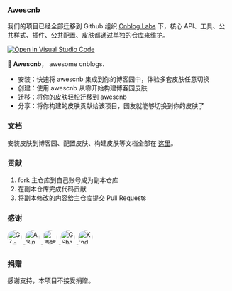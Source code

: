 ### Awescnb

我们的项目已经全部迁移到 Github 组织 [Cnblog Labs](https://github.com/cnbloglabs/) 下，核心 API、工具、公共样式、插件、公共配置、皮肤都通过单独的仓库来维护。

[![Open in Visual Studio Code](https://open.vscode.dev/badges/open-in-vscode.svg)](https://open.vscode.dev/awescnb/awescnb)

🤞 **Awescnb**， awesome cnblogs.

-   安装：快速将 awescnb 集成到你的博客园中，体验多套皮肤任意切换
-   创建：使用 awescnb 从零开始构建博客园皮肤
-   迁移：将你的皮肤轻松迁移到 awescnb
-   分享：将你构建的皮肤贡献给该项目，园友就能够切换到你的皮肤了

### 文档

安装皮肤到博客园、配置皮肤、构建皮肤等文档全部在 [这里](https://www.yuque.com/awescnb)。

### 贡献

1. fork 主仓库到自己账号成为副本仓库
2. 在副本仓库完成代码贡献
3. 将副本修改的内容给主仓库提交 Pull Requests

### 感谢

<div>
    <a href="https://www.cnblogs.com/guangzan/">
        <img
            class="ui avatar image"
            style="margin-right: 4px;
                    margin-bottom: 8px;
                    width: 32px;
                    height: 32px;
                    border-radius: 50%;"
            title="GZ · Code · Documentation · Answering Questions"
            src="https://portrait.gitee.com/uploads/avatars/user/780/2340025_guangzan_1598958714.png!avatar100">
    </a>
    <a href="https://gitee.com/aaabingbingbing">
        <img
            class="ui avatar image"
            style="margin-right: 4px;
                    margin-bottom: 8px;
                    width: 32px;
                    height: 32px;
                    border-radius: 50%;"
            title="ABing · Code"
            src="https://portrait.gitee.com/uploads/avatars/user/2449/7348543_aaabingbingbing_1620223834.png!avatar100">
    </a>
    <a href="https://www.cnblogs.com/guoxinyu">
        <img
            class="ui avatar image"
            style="margin-right: 4px;
                    margin-bottom: 8px;
                    width: 32px;
                    height: 32px;
                    border-radius: 50%;"
            title="青墟 · Documentation"
            src="https://portrait.gitee.com/uploads/avatars/user/746/2240671_njit-guoxinyu_1586413047.png!avatar100">
    </a>
    <a href="https://www.cnblogs.com/gshang">
        <img
            class="ui avatar image"
            style="margin-right: 4px;
                    margin-bottom: 8px;
                    width: 32px;
                    height: 32px;
                    border-radius: 50%;"
            title="GShang · Code · Feedback"
            src="https://portrait.gitee.com/uploads/avatars/user/1626/4879515_gshang_1629031742.png!avatar100">
    </a>
    <a href="https://www.cnblogs.com/masterchd">
        <img
            class="ui avatar image"
            style="margin-right: 4px;
                    margin-bottom: 8px;
                    width: 32px;
                    height: 32px;
                    border-radius: 50%;"
            title="Kindear_chen · Documentation · Feedback"
            src="https://portrait.gitee.com/uploads/avatars/user/566/1699063_Kindear_1578958026.png!avatar100">
    </a>
</div>

### 捐赠

感谢支持，本项目不接受捐赠。
